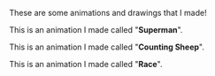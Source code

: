 These are some animations and drawings that I made!

<script src="https://cdn.rawgit.com/processing-js/processing-js/v1.4.8/processing.js"></script>

This is an animation I made called "**Superman**".
<canvas width="400" height="400" data-processing-sources="superman.js"></canvas>

This is an animation I made called "**Counting Sheep**".
<canvas width="400" height="400" data-processing-sources="sheep.js"></canvas>

This is an animation I made called "**Race**".
<canvas width="400" height="400" data-processing-sources="race.js"></canvas>

